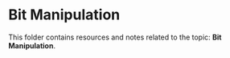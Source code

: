 # Bit Manipulation
This folder contains resources and notes related to the topic: **Bit Manipulation**.
